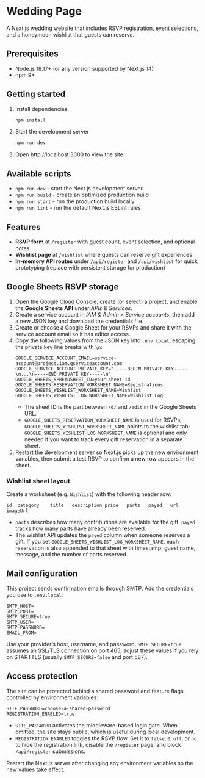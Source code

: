 # Wedding Page

A Next.js wedding website that includes RSVP registration, event selections, and a honeymoon wishlist that guests can reserve.

## Prerequisites
- Node.js 18.17+ (or any version supported by Next.js 14)
- npm 9+

## Getting started
1. Install dependencies
   ```bash
   npm install
   ```
2. Start the development server
   ```bash
   npm run dev
   ```
3. Open http://localhost:3000 to view the site.

## Available scripts
- `npm run dev` - start the Next.js development server
- `npm run build` - create an optimized production build
- `npm run start` - run the production build locally
- `npm run lint` - run the default Next.js ESLint rules

## Features
- **RSVP form** at `/register` with guest count, event selection, and optional notes
- **Wishlist page** at `/wishlist` where guests can reserve gift experiences
- **In-memory API routes** under `/api/register` and `/api/wishlist` for quick prototyping (replace with persistent storage for production)

## Google Sheets RSVP storage
1. Open the [Google Cloud Console](https://console.cloud.google.com/), create (or select) a project, and enable the **Google Sheets API** under *APIs & Services*.
2. Create a service account in *IAM & Admin > Service accounts*, then add a new JSON key and download the credentials file.
3. Create or choose a Google Sheet for your RSVPs and share it with the service account email so it has editor access.
4. Copy the following values from the JSON key into `.env.local`, escaping the private key line breaks with `\n`:
   ```dotenv
   GOOGLE_SERVICE_ACCOUNT_EMAIL=service-account@project.iam.gserviceaccount.com
   GOOGLE_SERVICE_ACCOUNT_PRIVATE_KEY="-----BEGIN PRIVATE KEY-----\n...\n-----END PRIVATE KEY-----\n"
   GOOGLE_SHEETS_SPREADSHEET_ID=your-sheet-id
   GOOGLE_SHEETS_RESERVATION_WORKSHEET_NAME=Registrations
   GOOGLE_SHEETS_WISHLIST_WORKSHEET_NAME=Wishlist
   GOOGLE_SHEETS_WISHLIST_LOG_WORKSHEET_NAME=Wishlist_Log
   ```
   - The sheet ID is the part between `/d/` and `/edit` in the Google Sheets URL.
   - `GOOGLE_SHEETS_RESERVATION_WORKSHEET_NAME` is used for RSVPs; `GOOGLE_SHEETS_WISHLIST_WORKSHEET_NAME` points to the wishlist tab; `GOOGLE_SHEETS_WISHLIST_LOG_WORKSHEET_NAME` is optional and only needed if you want to track every gift reservation in a separate sheet.
5. Restart the development server so Next.js picks up the new environment variables, then submit a test RSVP to confirm a new row appears in the sheet.

### Wishlist sheet layout
Create a worksheet (e.g. `Wishlist`) with the following header row:

```
id	category	title	description	price	parts	payed	url	imageUrl
```

- `parts` describes how many contributions are available for the gift. `payed` tracks how many parts have already been reserved.
- The wishlist API updates the `payed` column when someone reserves a gift. If you set `GOOGLE_SHEETS_WISHLIST_LOG_WORKSHEET_NAME`, each reservation is also appended to that sheet with timestamp, guest name, message, and the number of parts reserved.

## Mail configuration
This project sends confirmation emails through SMTP. Add the credentials you use to `.env.local`:

```dotenv
SMTP_HOST=
SMTP_PORT=
SMTP_SECURE=true
SMTP_USER=
SMTP_PASSWORD=
EMAIL_FROM=
```

Use your provider’s host, username, and password. `SMTP_SECURE=true` assumes an SSL/TLS connection on port 465; adjust these values if you rely on STARTTLS (usually `SMTP_SECURE=false` and port 587).

## Access protection
The site can be protected behind a shared password and feature flags, controlled by environment variables:

```dotenv
SITE_PASSWORD=choose-a-shared-password
REGISTRATION_ENABLED=true
```

- `SITE_PASSWORD` activates the middleware-based login gate. When omitted, the site stays public, which is useful during local development.
- `REGISTRATION_ENABLED` toggles the RSVP flow. Set it to `false`, `0`, `off`, or `no` to hide the registration link, disable the `/register` page, and block `/api/register` submissions.

Restart the Next.js server after changing any environment variables so the new values take effect.

